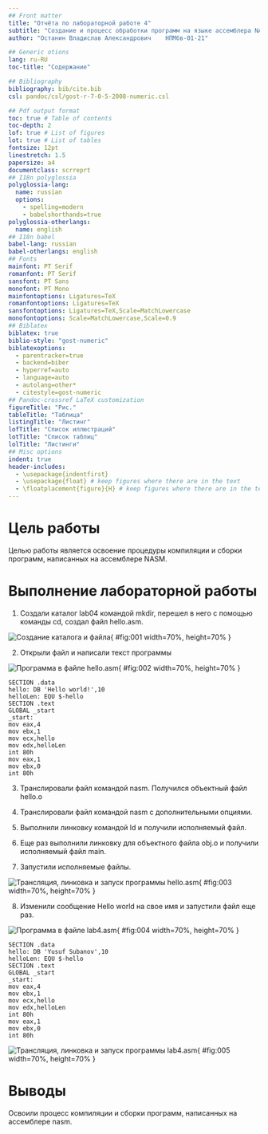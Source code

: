 ```yaml
---
## Front matter
title: "Отчёта по лабораторной работе 4"
subtitle: "Создание и процесс обработки программ на языке ассемблера NASM"
author: "Останин Владислав Александрович	НПМбв-01-21"

## Generic otions
lang: ru-RU
toc-title: "Содержание"

## Bibliography
bibliography: bib/cite.bib
csl: pandoc/csl/gost-r-7-0-5-2008-numeric.csl

## Pdf output format
toc: true # Table of contents
toc-depth: 2
lof: true # List of figures
lot: true # List of tables
fontsize: 12pt
linestretch: 1.5
papersize: a4
documentclass: scrreprt
## I18n polyglossia
polyglossia-lang:
  name: russian
  options:
	- spelling=modern
	- babelshorthands=true
polyglossia-otherlangs:
  name: english
## I18n babel
babel-lang: russian
babel-otherlangs: english
## Fonts
mainfont: PT Serif
romanfont: PT Serif
sansfont: PT Sans
monofont: PT Mono
mainfontoptions: Ligatures=TeX
romanfontoptions: Ligatures=TeX
sansfontoptions: Ligatures=TeX,Scale=MatchLowercase
monofontoptions: Scale=MatchLowercase,Scale=0.9
## Biblatex
biblatex: true
biblio-style: "gost-numeric"
biblatexoptions:
  - parentracker=true
  - backend=biber
  - hyperref=auto
  - language=auto
  - autolang=other*
  - citestyle=gost-numeric
## Pandoc-crossref LaTeX customization
figureTitle: "Рис."
tableTitle: "Таблица"
listingTitle: "Листинг"
lofTitle: "Список иллюстраций"
lotTitle: "Список таблиц"
lolTitle: "Листинги"
## Misc options
indent: true
header-includes:
  - \usepackage{indentfirst}
  - \usepackage{float} # keep figures where there are in the text
  - \floatplacement{figure}{H} # keep figures where there are in the text
---
```


# Цель работы

Целью работы является освоение процедуры компиляции и сборки программ, написанных на ассемблере NASM.

# Выполнение лабораторной работы

1. Создали каталог lab04 командой mkdir, перешел в него с помощью команды cd, создал файл hello.asm.

![Создание каталога и файла](image/01.png){ #fig:001 width=70%, height=70% }

2. Открыли файл и написали текст программы

![Программа в файле hello.asm](image/02.png){ #fig:002 width=70%, height=70% }

```
SECTION .data
hello: DB 'Hello world!',10 
helloLen: EQU $-hello
SECTION .text
GLOBAL _start
_start:
mov eax,4
mov ebx,1
mov ecx,hello
mov edx,helloLen
int 80h
mov eax,1
mov ebx,0
int 80h
```
3. Транслировали файл командой nasm. Получился объектный файл hello.o

4. Транслировали файл командой nasm с дополнительными опциями.

5. Выполнили линковку командой ld и получили исполняемый файл.

6. Еще раз выполнили линковку для объектного файла obj.o и получили исполняемый файл main.

7. Запустили исполняемые файлы.

![Трансляция, линковка и запуск программы hello.asm](image/03.png){ #fig:003 width=70%, height=70% }

8. Изменили сообщение Hello world на свое имя и запустили файл еще раз.

![Программа в файле lab4.asm](image/04.png){ #fig:004 width=70%, height=70% }

```
SECTION .data
hello: DB 'Yusuf Subanov',10 
helloLen: EQU $-hello
SECTION .text
GLOBAL _start
_start:
mov eax,4
mov ebx,1
mov ecx,hello
mov edx,helloLen
int 80h
mov eax,1
mov ebx,0
int 80h
```

![Трансляция, линковка и запуск программы lab4.asm](image/05.png){ #fig:005 width=70%, height=70% }

# Выводы

Освоили процесс компиляции и сборки программ, написанных на ассемблере nasm.
